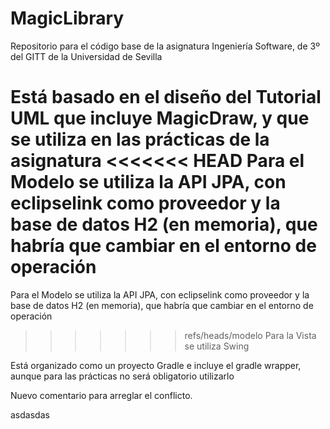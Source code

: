 # MagicLibrary

Repositorio para el código base de la asignatura Ingeniería Software, de 3º del GITT de la Universidad de Sevilla

Está basado en el diseño del Tutorial UML que incluye MagicDraw, y que se utiliza en las prácticas de la asignatura
<<<<<<< HEAD
Para el Modelo se utiliza la API JPA, con eclipselink como proveedor y la base de datos H2 (en memoria), que habría que cambiar en el entorno de operación
=======

Para el Modelo se utiliza la API JPA, con eclipselink como proveedor y la base de datos H2 (en memoria), que habría que cambiar en el entorno de operación

>>>>>>> refs/heads/modelo
Para la Vista se utiliza Swing

Está organizado como un proyecto Gradle e incluye el gradle wrapper, aunque para las prácticas no será obligatorio utilizarlo

Nuevo comentario para arreglar el conflicto.

asdasdas
